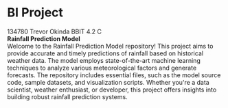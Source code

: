 # BI Project
 134780 Trevor Okinda BBIT 4.2 C <br>
<b> Rainfall Prediction Model </b> <br>
Welcome to the Rainfall Prediction Model repository! This project aims to provide accurate and timely predictions of rainfall based on historical weather data. The model employs state-of-the-art machine learning techniques to analyze various meteorological factors and generate forecasts. The repository includes essential files, such as the model source code, sample datasets, and visualization scripts. Whether you're a data scientist, weather enthusiast, or developer, this project offers insights into building robust rainfall prediction systems. 
